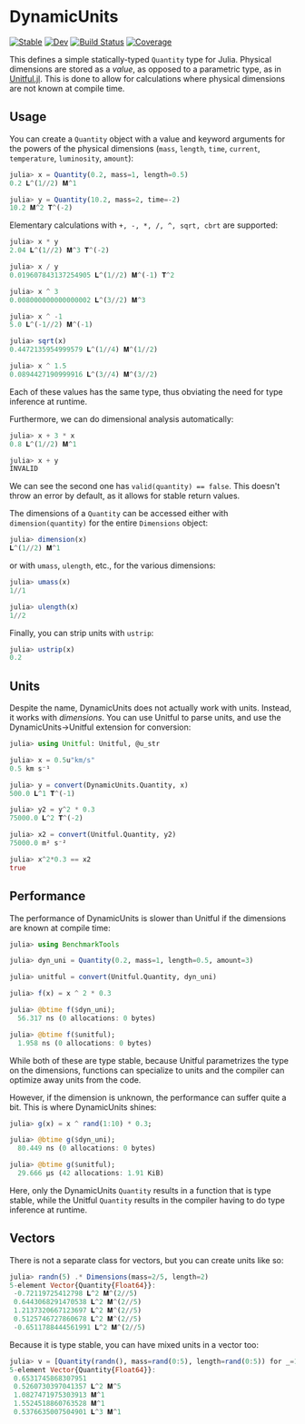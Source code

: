 # DynamicUnits

[![Stable](https://img.shields.io/badge/docs-stable-blue.svg)](https://symbolicml.org/DynamicUnits.jl/stable/)
[![Dev](https://img.shields.io/badge/docs-dev-blue.svg)](https://symbolicml.org/DynamicUnits.jl/dev/)
[![Build Status](https://github.com/SymbolicML/DynamicUnits.jl/actions/workflows/CI.yml/badge.svg?branch=main)](https://github.com/SymbolicML/DynamicUnits.jl/actions/workflows/CI.yml?query=branch%3Amain)
[![Coverage](https://coveralls.io/repos/github/SymbolicML/DynamicUnits.jl/badge.svg?branch=main)](https://coveralls.io/github/SymbolicML/DynamicUnits.jl?branch=main)

This defines a simple statically-typed `Quantity` type for Julia.
Physical dimensions are stored as a *value*, as opposed to a parametric type, as in [Unitful.jl](https://github.com/PainterQubits/Unitful.jl).
This is done to allow for calculations where physical dimensions are not known at compile time.

## Usage

You can create a `Quantity` object with a value and keyword arguments for the powers of the physical dimensions
(`mass`, `length`, `time`, `current`, `temperature`, `luminosity`, `amount`):

```julia
julia> x = Quantity(0.2, mass=1, length=0.5)
0.2 𝐋^(1//2) 𝐌^1

julia> y = Quantity(10.2, mass=2, time=-2)
10.2 𝐌^2 𝐓^(-2)
```

Elementary calculations with `+, -, *, /, ^, sqrt, cbrt` are supported:

```julia
julia> x * y
2.04 𝐋^(1//2) 𝐌^3 𝐓^(-2)

julia> x / y
0.019607843137254905 𝐋^(1//2) 𝐌^(-1) 𝐓^2

julia> x ^ 3
0.008000000000000002 𝐋^(3//2) 𝐌^3

julia> x ^ -1
5.0 𝐋^(-1//2) 𝐌^(-1)

julia> sqrt(x)
0.4472135954999579 𝐋^(1//4) 𝐌^(1//2)

julia> x ^ 1.5
0.0894427190999916 𝐋^(3//4) 𝐌^(3//2)
```

Each of these values has the same type, thus obviating the need for type inference at runtime.

Furthermore, we can do dimensional analysis automatically:

```julia
julia> x + 3 * x
0.8 𝐋^(1//2) 𝐌^1

julia> x + y
INVALID
```

We can see the second one has `valid(quantity) == false`. This doesn't throw an error by default, as it allows for stable return values.

The dimensions of a `Quantity` can be accessed either with `dimension(quantity)` for the entire `Dimensions` object:

```julia
julia> dimension(x)
𝐋^(1//2) 𝐌^1
```

or with `umass`, `ulength`, etc., for the various dimensions:

```julia
julia> umass(x)
1//1

julia> ulength(x)
1//2
```

Finally, you can strip units with `ustrip`:
    
```julia
julia> ustrip(x)
0.2
```

## Units

Despite the name, DynamicUnits does not actually work with units. Instead, it works with *dimensions*.
You can use Unitful to parse units, and use the DynamicUnits->Unitful extension for conversion:

```julia
julia> using Unitful: Unitful, @u_str

julia> x = 0.5u"km/s"
0.5 km s⁻¹

julia> y = convert(DynamicUnits.Quantity, x)
500.0 𝐋^1 𝐓^(-1)

julia> y2 = y^2 * 0.3
75000.0 𝐋^2 𝐓^(-2)

julia> x2 = convert(Unitful.Quantity, y2)
75000.0 m² s⁻²

julia> x^2*0.3 == x2
true
```

## Performance

The performance of DynamicUnits is slower than Unitful if the dimensions are known at compile time:

```julia
julia> using BenchmarkTools

julia> dyn_uni = Quantity(0.2, mass=1, length=0.5, amount=3)

julia> unitful = convert(Unitful.Quantity, dyn_uni)

julia> f(x) = x ^ 2 * 0.3

julia> @btime f($dyn_uni);
  56.317 ns (0 allocations: 0 bytes)

julia> @btime f($unitful);
  1.958 ns (0 allocations: 0 bytes)
```
While both of these are type stable,
because Unitful parametrizes the type on the dimensions, functions can specialize
to units and the compiler can optimize away units from the code.

However, if the dimension is unknown, the performance can suffer quite a bit.
This is where DynamicUnits shines:

```julia
julia> g(x) = x ^ rand(1:10) * 0.3;

julia> @btime g($dyn_uni);
  80.449 ns (0 allocations: 0 bytes)

julia> @btime g($unitful);
  29.666 μs (42 allocations: 1.91 KiB)
```

Here, only the DynamicUnits `Quantity` results in a function that is type stable,
while the Unitful `Quantity` results in the compiler having to do type inference at runtime.


## Vectors

There is not a separate class for vectors, but you can create units
like so:

```julia
julia> randn(5) .* Dimensions(mass=2/5, length=2)
5-element Vector{Quantity{Float64}}:
 -0.72119725412798 𝐋^2 𝐌^(2//5)
 0.6443068291470538 𝐋^2 𝐌^(2//5)
 1.2137320667123697 𝐋^2 𝐌^(2//5)
 0.5125746727860678 𝐋^2 𝐌^(2//5)
 -0.6511788444561991 𝐋^2 𝐌^(2//5)
```

Because it is type stable, you can have mixed units in a vector too:

```julia
julia> v = [Quantity(randn(), mass=rand(0:5), length=rand(0:5)) for _=1:5]
5-element Vector{Quantity{Float64}}:
 0.6531745868307951 
 0.5260730397041357 𝐋^2 𝐌^5
 1.0827471975303913 𝐌^1
 1.5524518860763528 𝐌^1
 0.5376635007504901 𝐋^3 𝐌^1
```
